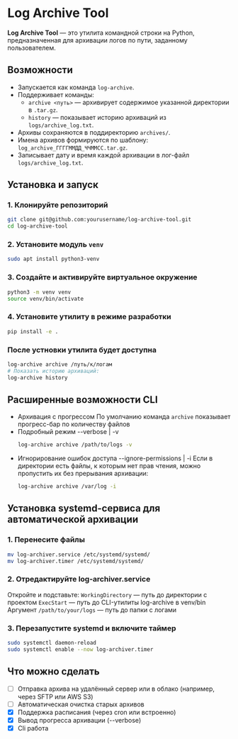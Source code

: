 # Log Archive Tool  
  
**Log Archive Tool** — это утилита командной строки на Python, предназначенная для архивации логов по пути, заданному пользователем.  
  
## Возможности

- Запускается как команда `log-archive`.
- Поддерживает команды:
  - `archive <путь>` — архивирует содержимое указанной директории в `.tar.gz`.
  - `history` — показывает историю архиваций из `logs/archive_log.txt`.
- Архивы сохраняются в поддиректорию `archives/`.
- Имена архивов формируются по шаблону: `log_archive_ГГГГММДД_ЧЧММСС.tar.gz`.
- Записывает дату и время каждой архивации в лог-файл `logs/archive_log.txt`.

  
## Установка и запуск

### 1. Клонируйте репозиторий

```bash
git clone git@github.com:yourusername/log-archive-tool.git
cd log-archive-tool
```

### 2. Установите модуль `venv`

```bash
sudo apt install python3-venv
```

### 3. Создайте и активируйте виртуальное окружение

```bash
python3 -m venv venv
source venv/bin/activate
```

### 4. Установите утилиту в режиме разработки
```bash
pip install -e .
```

### После устновки утилита будет доступна
```bash
log-archive archive /путь/к/логам
# Показать историю архиваций:
log-archive history
```

## Расширенные возможности CLI

- Архивация с прогрессом
  По умолчанию команда `archive` показывает прогресс-бар по количеству файлов
- Подробный режим --verbose | -v
  ```bash
  log-archive archive /path/to/logs -v  
  ```
- Игнорирование ошибок доступа --ignore-permissions | -i
  Если в директории есть файлы, к которым нет прав чтения, можно пропустить их без прерывания архивации:
  ```bash
  log-archive archive /var/log -i
  ```

## Установка systemd-сервиса для автоматической архивации
### 1. Перенесите файлы
```bash
mv log-archiver.service /etc/systemd/systemd/
mv log-archiver.timer /etc/systemd/systemd/
```
### 2. Отредактируйте log-archiver.service
Откройте и подставьте:
`WorkingDirectory` — путь до директории с проектом
`ExecStart` — путь до CLI-утилиты log-archive в venv/bin
Аргумент `/path/to/your/logs` — путь до папки с логами
### 3. Перезапустите systemd и включите таймер
```bash
sudo systemctl daemon-reload
sudo systemctl enable --now log-archiver.timer
```

## Что  можно сделать  
- [ ] Отправка архива на удалённый сервер или в облако (например, через SFTP или AWS S3)
- [ ] Автоматическая очистка старых архивов  
- [x] Поддержка расписания (через cron или встроенно)    
- [x] Вывод прогресса архивации (--verbose)  
- [x] Cli работа 
